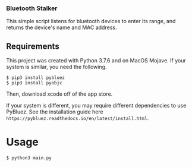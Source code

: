 ### Bluetooth Stalker

This simple script listens for bluetooth devices to enter its range, and returns the device's name and MAC address.

## Requirements
This project was created with Python 3.7.6 and on MacOS Mojave. If your system is similar, you need the following. 
```
$ pip3 install pybluez
$ pip3 install pyobjc
```
Then, download xcode off of the app store.

If your system is different, you may require different dependencies to use PyBluez. See the installation guide here `https://pybluez.readthedocs.io/en/latest/install.html`.

# Usage
```
$ python3 main.py
```

